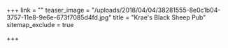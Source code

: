 +++
link = ""
teaser_image = "/uploads/2018/04/04/38281555-8e0c1b04-3757-11e8-9e6e-673f7085d4fd.jpg"
title = "Krae's Black Sheep Pub"
sitemap_exclude = true

+++
